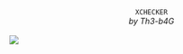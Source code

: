 <center><code>XCHECKER</code><br><i>by Th3-b4G</i></center><br>
<img src="https://user-images.githubusercontent.com/74157441/112749386-a819fe00-8ff4-11eb-8230-d5ae34550402.png">

